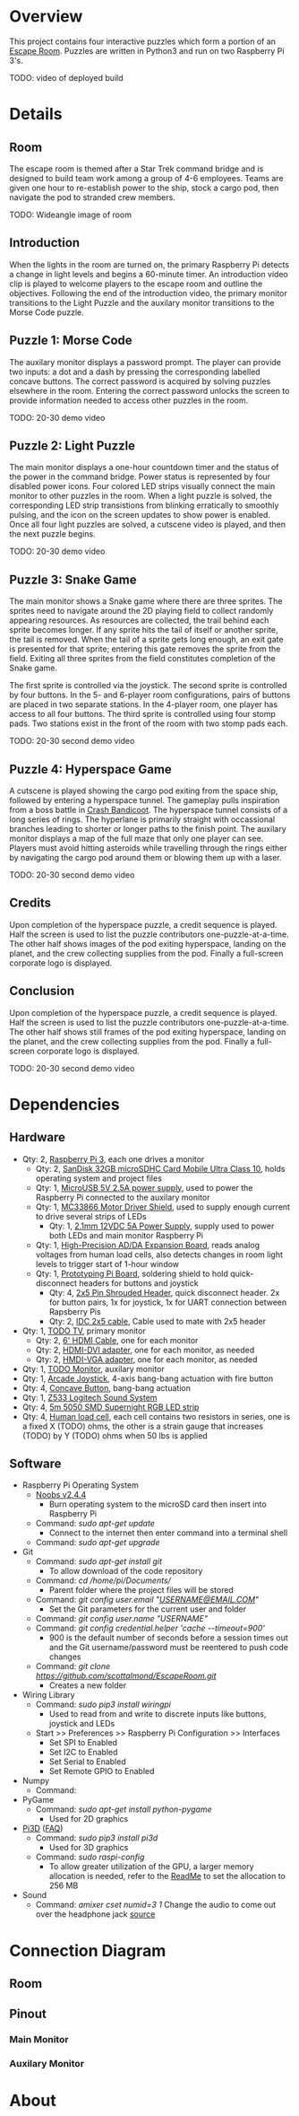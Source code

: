 # Overview

This project contains four interactive puzzles which form a portion of an [Escape Room](https://en.wikipedia.org/wiki/Escape_room).  Puzzles are written in Python3 and run on two Raspberry Pi 3's.

TODO: video of deployed build

# Details

## Room
The escape room is themed after a Star Trek command bridge and is designed to build team work among a group of 4-6 employees.  Teams are given one hour to re-establish power to the ship, stock a cargo pod, then navigate the pod to stranded crew members.

TODO: Wideangle image of room

## Introduction
When the lights in the room are turned on, the primary Raspberry Pi detects a change in light levels and begins a 60-minute timer.  An introduction video clip is played to welcome players to the escape room and outline the objectives.  Following the end of the introduction video, the primary monitor transitions to the Light Puzzle and the auxilary monitor transitions to the Morse Code puzzle.

## Puzzle 1: Morse Code
The auxilary monitor displays a password prompt.  The player can provide two inputs: a dot and a dash by pressing the corresponding labelled concave buttons.  The correct password is acquired by solving puzzles elsewhere in the room.  Entering the correct password unlocks the screen to provide information needed to access other puzzles in the room.

TODO: 20-30 demo video

## Puzzle 2: Light Puzzle
The main monitor displays a one-hour countdown timer and the status of the power in the command bridge.  Power status is represented by four disabled power icons.  Four colored LED strips visually connect the main monitor to other puzzles in the room.  When a light puzzle is solved, the corresponding LED strip transistions from blinking erratically to smoothly pulsing, and the icon on the screen updates to show power is enabled.  Once all four light puzzles are solved, a cutscene video is played, and then the next puzzle begins.

TODO: 20-30 demo video

## Puzzle 3: Snake Game
The main monitor shows a Snake game where there are three sprites.  The sprites need to navigate around the 2D playing field to collect randomly appearing resources.  As resources are collected, the trail behind each sprite becomes longer.  If any sprite hits the tail of itself or another sprite, the tail is removed.  When the tail of a sprite gets long enough, an exit gate is presented for that sprite; entering this gate removes the sprite from the field.  Exiting all three sprites from the field constitutes completion of the Snake game.

The first sprite is controlled via the joystick.  The second sprite is controlled by four buttons.  In the 5- and 6-player room configurations, pairs of buttons are placed in two separate stations.  In the 4-player room, one player has access to all four buttons.  The third sprite is controlled using four stomp pads.  Two stations exist in the front of the room with two stomp pads each.

TODO: 20-30 second demo video

## Puzzle 4: Hyperspace Game
A cutscene is played showing the cargo pod exiting from the space ship, followed by entering a hyperspace tunnel.  The gameplay pulls inspiration from a boss battle in [Crash Bandicoot](https://youtu.be/Er0AzrrjrJI?t=14m47s).  The hyperspace tunnel consists of a long series of rings.  The hyperlane is primarily straight with occassional branches leading to shorter or longer paths to the finish point.  The auxilary monitor displays a map of the full maze that only one player can see.  Players must avoid hitting asteroids while travelling through the rings either by navigating the cargo pod around them or blowing them up with a laser.

TODO: 20-30 second demo video

## Credits
Upon completion of the hyperspace puzzle, a credit sequence is played.  Half the screen is used to list the puzzle contributors one-puzzle-at-a-time.  The other half shows images of the pod exiting hyperspace, landing on the planet, and the crew collecting supplies from the pod.  Finally a full-screen corporate logo is displayed.

## Conclusion
Upon completion of the hyperspace puzzle, a credit sequence is played.  Half the screen is used to list the puzzle contributors one-puzzle-at-a-time.  The other half shows still frames of the pod exiting hyperspace, landing on the planet, and the crew collecting supplies from the pod.  Finally a full-screen corporate logo is displayed.

TODO: 20-30 second demo video

# Dependencies

## Hardware
- Qty: 2, [Raspberry Pi 3](https://www.raspberrypi.org/products/raspberry-pi-3-model-b/), each one drives a monitor
	- Qty: 2, [SanDisk 32GB microSDHC Card Mobile Ultra Class 10](https://www.newegg.com/Product/Product.aspx?Item=9SIA12K0N93630), holds operating system and project files
	- Qty: 1, [MicroUSB 5V 2.5A power supply](https://www.newegg.com/Product/Product.aspx?Item=9SIA7PR5WA8871), used to power the Raspberry Pi connected to the auxilary monitor
	- Qty: 1, [MC33866 Motor Driver Shield](http://www.robotshop.com/en/mc33886-raspberry-pi-motor-driver-board-raspberry-pi.html), used to supply enough current to drive several strips of LEDs
		- Qty: 1, [2.1mm 12VDC 5A Power Supply](https://www.newegg.com/Product/Product.aspx?Item=9SIA27C6J20741), supply used to power both LEDs and main monitor Raspberry Pi
	- Qty: 1, [High-Precision AD/DA Expansion Board](http://www.robotshop.com/en/raspberry-pi-high-precision-ad-da-expansion-board.html), reads analog voltages from human load cells, also detects changes in room light levels to trigger start of 1-hour window
	- Qty: 1, [Prototyping Pi Board](http://www.robotshop.com/en/prototyping-pi-board-raspberry-pi.html), soldering shield to hold quick-disconnect headers for buttons and joystick
		- Qty: 4, [2x5 Pin Shrouded Header](), quick disconnect header.  2x for button pairs, 1x for joystick, 1x for UART connection between Rapsberry Pis
		- Qty: 2, [IDC 2x5 cable](www.robotshop.com/en/20cm-idc-2x5-cable.html), Cable used to mate with 2x5 header
- Qty: 1, [TODO TV](), primary monitor
	- Qty: 2, [6' HDMI Cable](https://www.newegg.com/Product/Product.aspx?Item=N82E16882021128), one for each monitor
	- Qty: 2, [HDMI-DVI adapter](https://www.newegg.com/Product/Product.aspx?Item=9SIAD4R5J10076), one for each monitor, as needed
	- Qty: 2, [HMDI-VGA adapter](https://www.newegg.com/Product/Product.aspx?Item=9SIA3521V29198), one for each monitor, as needed
- Qty: 1, [TODO Monitor](), auxilary monitor
- Qty: 1, [Arcade Joystick](https://www.sparkfun.com/products/9136), 4-axis bang-bang actuation with fire button
- Qty: 4, [Concave Button](https://www.sparkfun.com/products/9337), bang-bang actuation
- Qty: 1, [Z533 Logitech Sound System](https://www.logitech.com/en-us/product/z533-multimedia-speaker-system)
- Qty: 4, [5m 5050 SMD Supernight RGB LED strip](https://www.newegg.com/Product/Product.aspx?Item=9SIA3W31A14276)
- Qty: 4, [Human load cell](https://www.newegg.com/Product/Product.aspx?Item=9SIADMZ5Z97241), each cell contains two resistors in series, one is a fixed X (TODO) ohms, the other is a strain gauge that increases (TODO) by Y (TODO) ohms when 50 lbs is applied

## Software
- Raspberry Pi Operating System
	- [Noobs v2.4.4](https://www.raspberrypi.org/downloads/noobs/)
		- Burn operating system to the microSD card then insert into Raspberry Pi
	- Command: _sudo apt-get update_
		- Connect to the internet then enter command into a terminal shell
	- Command: _sudo apt-get upgrade_
- Git
	- Command: _sudo apt-get install git_
		- To allow download of the code repository
	- Command: _cd /home/pi/Documents/_
		- Parent folder where the project files will be stored
	- Command: _git config user.email "USERNAME@EMAIL.COM"_
		- Set the Git parameters for the current user and folder
	- Command: _git config user.name "USERNAME"_
	- Command: _git config credential.helper 'cache --timeout=900'_
		- 900 is the default number of seconds before a session times out and the Git username/password must be reentered to push code changes
	- Command: _git clone https://github.com/scottalmond/EscapeRoom.git_
		- Creates a new folder
- Wiring Library
	- Command: _sudo pip3 install wiringpi_
		- Used to read from and write to discrete inputs like buttons, joystick and LEDs
	- Start >> Preferences >> Raspberry Pi Configuration >> Interfaces
		- Set SPI to Enabled
		- Set I2C to Enabled
		- Set Serial to Enabled
		- Set Remote GPIO to Enabled
- Numpy
	- Command: 
- PyGame
	- Command: _sudo apt-get install python-pygame_
		- Used for 2D graphics
- [Pi3D](https://github.com/tipam/pi3d) ([FAQ](https://pi3d.github.io/html/FAQ.html))
	- Command: _sudo pip3 install pi3d_
		- Used for 3D graphics
	- Command: _sudo raspi-config_
		- To allow greater utilization of the GPU, a larger memory allocation is needed, refer to the [ReadMe](http://pi3d.github.io/html/ReadMe.html#setup-on-the-raspberry-pi) to set the allocation to 256 MB
- Sound
	- Command: _amixer cset numid=3 1_
		Change the audio to come out over the headphone jack [source](https://www.raspberrypi.org/documentation/configuration/audio-config.md)

# Connection Diagram

## Room



## Pinout

### Main Monitor


### Auxilary Monitor

# About


